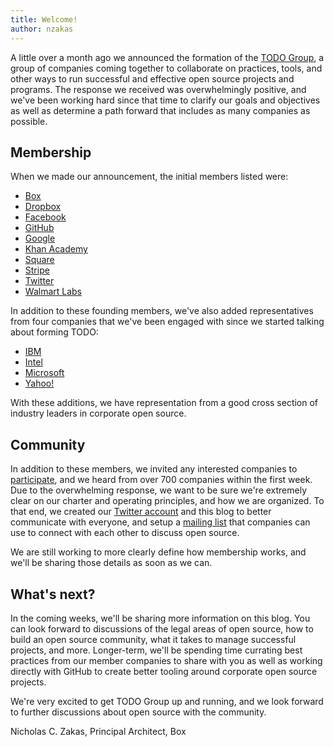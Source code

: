 ```yaml
---
title: Welcome!
author: nzakas
---
```


A little over a month ago we announced the formation of the [TODO Group](http://todogroup.org), a group of companies coming together to collaborate on practices, tools, and other ways to run successful and effective open source projects and programs. The response we received was overwhelmingly positive, and we've been working hard since that time to clarify our goals and objectives as well as determine a path forward that includes as many companies as possible.

## Membership

When we made our announcement, the initial members listed were:

* [Box](http://opensource.box.com/)
* [Dropbox](https://opensource.dropbox.com/)
* [Facebook](https://code.facebook.com/projects/)
* [GitHub](https://github.com/github)
* [Google](https://developers.google.com/open-source/)
* [Khan Academy](https://github.com/Khan)
* [Square](http://corner.squareup.com)
* [Stripe](https://github.com/stripe)
* [Twitter](https://engineering.twitter.com/opensource)
* [Walmart Labs](https://github.com/walmartlabs)

In addition to these founding members, we've also added representatives from four companies that we've been engaged with since we started talking about forming TODO:

* [IBM](https://ibm.github.io/)
* [Intel](https://01.org)
* [Microsoft](https://microsoft.github.io)
* [Yahoo!](https://yahoo.github.io/)

With these additions, we have representation from a good cross section of industry leaders in corporate open source.

## Community

In addition to these members, we invited any interested companies to [participate](http://todogroup.org/join/), and we heard from over 700 companies within the first week. Due to the overwhelming response, we want to be sure we're extremely clear on our charter and operating principles, and how we are organized. To that end, we created our [Twitter account](https://twitter.com/todogroup) and this blog to better communicate with everyone, and setup a [mailing list](https://groups.google.com/group/todogroup) that companies can use to connect with each other to discuss open source.

We are still working to more clearly define how membership works, and we'll be sharing those details as soon as we can.

## What's next?

In the coming weeks, we'll be sharing more information on this blog. You can look forward to discussions of the legal areas of open source, how to build an open source community, what it takes to manage successful projects, and more. Longer-term, we'll be spending time currating best practices from our member companies to share with you as well as working directly with GitHub to create better tooling around corporate open source projects.

We're very excited to get TODO Group up and running, and we look forward to further discussions about open source with the community.


Nicholas C. Zakas, Principal Architect, Box
